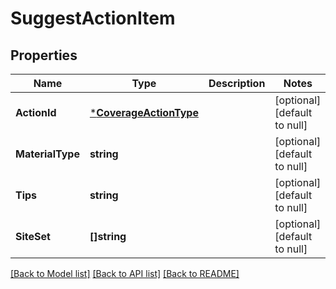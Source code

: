 # SuggestActionItem

## Properties
Name | Type | Description | Notes
------------ | ------------- | ------------- | -------------
**ActionId** | [***CoverageActionType**](CoverageActionType.md) |  | [optional] [default to null]
**MaterialType** | **string** |  | [optional] [default to null]
**Tips** | **string** |  | [optional] [default to null]
**SiteSet** | **[]string** |  | [optional] [default to null]

[[Back to Model list]](../README.md#documentation-for-models) [[Back to API list]](../README.md#documentation-for-api-endpoints) [[Back to README]](../README.md)


